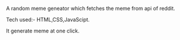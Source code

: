 A random meme geneator which fetches the meme from api of reddit.

Tech used:-
HTML,CSS,JavaScipt.

It generate meme at one click.
